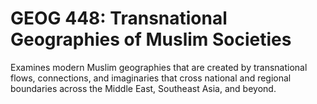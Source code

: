 # GEOG 448: Transnational Geographies of Muslim Societies

Examines modern Muslim geographies that are created by transnational flows, connections, and imaginaries that cross national and regional boundaries across the Middle East, Southeast Asia, and beyond.